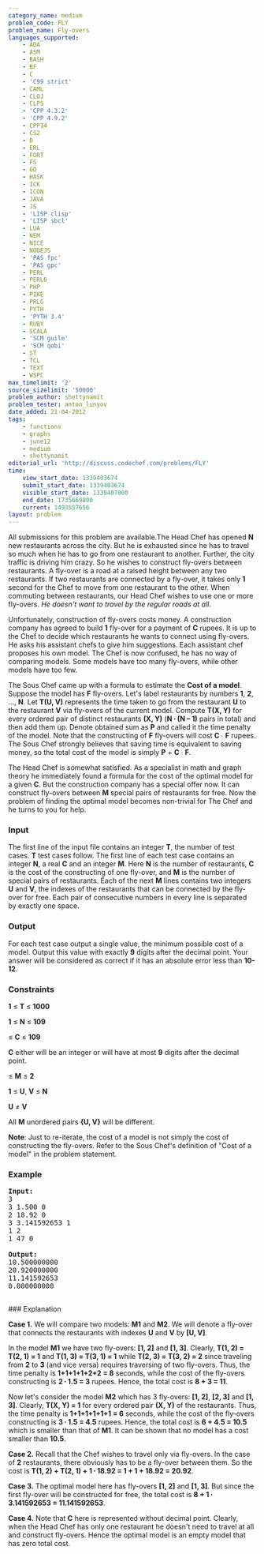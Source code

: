 ```yaml
---
category_name: medium
problem_code: FLY
problem_name: Fly-overs
languages_supported:
    - ADA
    - ASM
    - BASH
    - BF
    - C
    - 'C99 strict'
    - CAML
    - CLOJ
    - CLPS
    - 'CPP 4.3.2'
    - 'CPP 4.9.2'
    - CPP14
    - CS2
    - D
    - ERL
    - FORT
    - FS
    - GO
    - HASK
    - ICK
    - ICON
    - JAVA
    - JS
    - 'LISP clisp'
    - 'LISP sbcl'
    - LUA
    - NEM
    - NICE
    - NODEJS
    - 'PAS fpc'
    - 'PAS gpc'
    - PERL
    - PERL6
    - PHP
    - PIKE
    - PRLG
    - PYTH
    - 'PYTH 3.4'
    - RUBY
    - SCALA
    - 'SCM guile'
    - 'SCM qobi'
    - ST
    - TCL
    - TEXT
    - WSPC
max_timelimit: '2'
source_sizelimit: '50000'
problem_author: shettynamit
problem_tester: anton_lunyov
date_added: 21-04-2012
tags:
    - functions
    - graphs
    - june12
    - medium
    - shettynamit
editorial_url: 'http://discuss.codechef.com/problems/FLY'
time:
    view_start_date: 1339403674
    submit_start_date: 1339403674
    visible_start_date: 1339407000
    end_date: 1735669800
    current: 1493557656
layout: problem
---
```

All submissions for this problem are available.The Head Chef has opened **N** new restaurants across the city. But he is exhausted since he has to travel so much when he has to go from one restaurant to another. Further, the city traffic is driving him crazy. So he wishes to construct fly-overs between restaurants. A fly-over is a road at a raised height between any two restaurants. If two restaurants are connected by a fly-over, it takes only **1** second for the Chef to move from one restaurant to the other. When commuting between restaurants, our Head Chef wishes to use one or more fly-overs. _He doesn't want to travel by the regular roads at all_.

Unfortunately, construction of fly-overs costs money. A construction company has agreed to build **1** fly-over for a payment of **C** rupees. It is up to the Chef to decide which restaurants he wants to connect using fly-overs. He asks his assistant chefs to give him suggestions. Each assistant chef proposes his own model. The Chef is now confused, he has no way of comparing models. Some models have too many fly-overs, while other models have too few.

The Sous Chef came up with a formula to estimate the **Cost of a model**. Suppose the model has **F** fly-overs. Let's label restaurants by numbers **1**, **2**, ..., **N**. Let **T(U, V)** represents the time taken to go from the restaurant **U** to the restaurant **V** via fly-overs of the current model. Compute **T(X, Y)** for every ordered pair of distinct restaurants **(X, Y)** (**N ∙ (N – 1)**  pairs in total) and then add them up. Denote obtained sum as **P** and called it the time penalty of the model. Note that the constructing of **F** fly-overs will cost **C** ∙ **F** rupees. The Sous Chef strongly believes that saving time is equivalent to saving money, so the total cost of the model is simply **P** + **C** ∙ **F**.

The Head Chef is somewhat satisfied. As a specialist in math and graph theory he immediately found a formula for the cost of the optimal model for a given **C**. But the construction company has a special offer now. It can construct fly-overs between **M** special pairs of restaurants for free. Now the problem of finding the optimal model becomes non-trivial for The Chef and he turns to you for help.

### Input

The first line of the input file contains an integer **T**, the number of test cases. **T** test cases follow. The first line of each test case contains an integer **N**, a real **C** and an integer **M**. Here **N** is the number of restaurants, **C** is the cost of the constructing of one fly-over, and **M** is the number of special pairs of restaurants. Each of the next **M** lines contains two integers **U** and **V**, the indexes of the restaurants that can be connected by the fly-over for free. Each pair of consecutive numbers in every line is separated by exactly one space.

### Output

For each test case output a single value, the minimum possible cost of a model. Output this value with exactly **9** digits after the decimal point. Your answer will be considered as correct if it has an absolute error less than **10-12**.

### Constraints

**1** ≤ **T** ≤ **1000**

**1** ≤ **N** ≤ **109**

 ≤ **C** ≤ **109**

**C** either will be an integer or will have at most **9** digits after the decimal point.

 ≤ **M** ≤ **2**

**1** ≤ **U**, **V** ≤ **N**

**U** ≠ **V**

All **M** unordered pairs **{U, V}** will be different.

**Note**: Just to re-iterate, the cost of a model is not simply the cost of constructing the fly-overs. Refer to the Sous Chef's definition of "Cost of a model" in the problem statement.

### Example

<pre>
<b>Input:</b>
3
3 1.500 0
2 18.92 0
3 3.141592653 1
1 2
1 47 0

<b>Output:</b>
10.500000000
20.920000000
11.141592653
0.000000000

</pre>### Explanation
**Case 1.** We will compare two models: **M1** and **M2**. We will denote a fly-over that connects the restaurants with indexes **U** and **V** by **\[U, V\]**.

In the model **M1** we have two fly-overs: **\[1, 2\]** and **\[1, 3\]**. Clearly, **T(1, 2) = T(2, 1) = 1** and **T(1, 3) = T(3, 1) = 1** while **T(2, 3) = T(3, 2) = 2** since traveling from **2** to **3** (and vice versa) requires traversing of two fly-overs. Thus, the time penalty is **1+1+1+1+2+2 = 8** seconds, while the cost of the fly-overs constructing is **2 ∙ 1.5 = 3** rupees. Hence, the total cost is **8 + 3 = 11**.

Now let's consider the model **M2** which has 3 fly-overs: **\[1, 2\]**, **\[2, 3\]** and **\[1, 3\]**. Clearly, **T(X, Y) = 1** for every ordered pair **(X, Y)** of the restaurants. Thus, the time penalty is **1+1+1+1+1+1 = 6** seconds, while the cost of the fly-overs constructing is **3 ∙ 1.5 = 4.5** rupees. Hence, the total cost is **6 + 4.5 = 10.5** which is smaller than that of **M1**. It can be shown that no model has a cost smaller than **10.5**.

**Case 2.** Recall that the Chef wishes to travel only via fly-overs. In the case of **2** restaurants, there obviously has to be a fly-over between them. So the cost is **T(1, 2) + T(2, 1) + 1 ∙ 18.92 = 1 + 1 + 18.92 = 20.92**.

**Case 3.** The optimal model here has fly-overs **\[1, 2\]** and **\[1, 3\]**. But since the first fly-over will be constructed for free, the total cost is **8 + 1 ∙ 3.141592653 = 11.141592653**.

**Case 4.** Note that **C** here is represented without decimal point. Clearly, when the Head Chef has only one restaurant he doesn't need to travel at all and construct fly-overs. Hence the optimal model is an empty model that has zero total cost.
